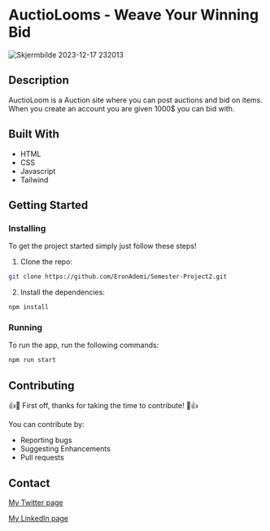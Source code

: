 # AuctioLooms - Weave Your Winning Bid

![Skjermbilde 2023-12-17 232013](https://github.com/EronAdemi/Semester-Project2/assets/111318711/c4aad966-0d28-4746-b615-8bfa03974d35)


## Description

AuctioLoom is a Auction site where you can post auctions and bid on items. When you create an account you are given 1000$ you can bid with.

## Built With

- HTML
- CSS
- Javascript
- Tailwind

## Getting Started

### Installing

To get the project started simply just follow these steps!

1. Clone the repo:

```bash
git clone https://github.com/EronAdemi/Semester-Project2.git
```

2. Install the dependencies:

```
npm install
```

### Running

To run the app, run the following commands:

```bash
npm run start
```

## Contributing

👍🎉 First off, thanks for taking the time to contribute! 🎉👍

You can contribute by:

- Reporting bugs
- Suggesting Enhancements
- Pull requests

## Contact

[My Twitter page](www.twitter.com)

[My LinkedIn page](www.linkedin.com)
